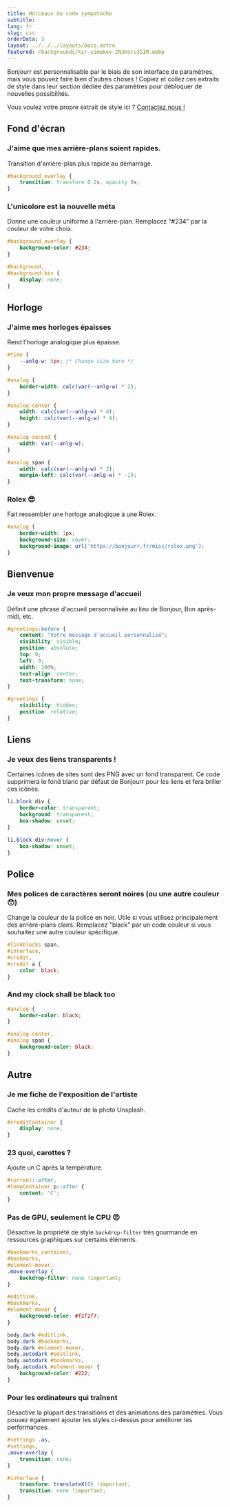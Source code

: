 ```yaml
---
title: Morceaux de code sympatoche
subtitle:
lang: fr
slug: css
orderData: 3
layout: ../../../layouts/Docs.astro
featured: /backgrounds/kir-simakov-ZN3Hsru3SIM.webp
---
```


Bonjourr est personnalisable par le biais de son interface de paramètres, mais vous pouvez faire bien d'autres choses ! Copiez et collez ces extraits de style dans leur section dédiée des paramètres pour débloquer de nouvelles possibilités.

Vous voulez votre propre extrait de style ici ? [Contactez nous !](/#further)

## Fond d'écran

### J'aime que mes arrière-plans soient rapides.

Transition d'arrière-plan plus rapide au démarrage.

```css
#background_overlay {
	transition: transform 0.2s, opacity 0s;
}
```

### L'unicolore est la nouvelle méta

Donne une couleur uniforme à l'arrière-plan. Remplacez "#234" par la couleur de votre choix.

```css
#background_overlay {
	background-color: #234;
}

#background,
#background-bis {
	display: none;
}
```

## Horloge

### J'aime mes horloges épaisses

Rend l'horloge analogique plus épaisse.

```css
#time {
	--anlg-w: 5px; /* Change size here */
}

#analog {
	border-width: calc(var(--anlg-w) * 2);
}

#analog-center {
	width: calc(var(--anlg-w) * 4);
	height: calc(var(--anlg-w) * 4);
}

#analog-second {
	width: var(--anlg-w);
}

#analog span {
	width: calc(var(--anlg-w) * 2);
	margin-left: calc(var(--anlg-w) * -1);
}
```

### Rolex 😎

Fait ressembler une horloge analogique à une Rolex.

```css
#analog {
	border-width: 1px;
	background-size: cover;
	background-image: url('https://bonjourr.fr/misc/rolex.png');
}
```

## Bienvenue

### Je veux mon propre message d'accueil

Définit une phrase d'accueil personnalisée au lieu de Bonjour, Bon après-midi, etc.

```css
#greetings:before {
	content: "Votre message d'accueil personnalisé";
	visibility: visible;
	position: absolute;
	top: 0;
	left: 0;
	width: 100%;
	text-align: center;
	text-transform: none;
}

#greetings {
	visibility: hidden;
	position: relative;
}
```

## Liens

### Je veux des liens transparents !

Certaines icônes de sites sont des PNG avec un fond transparent. Ce code supprimera le fond blanc par défaut de Bonjourr pour les liens et fera briller ces icônes.

```css
li.block div {
	border-color: transparent;
	background: transparent;
	box-shadow: unset;
}

li.block div:hover {
	box-shadow: unset;
}
```

## Police

### Mes polices de caractères seront noires (ou une autre couleur 😯)

Change la couleur de la police en noir. Utile si vous utilisez principalement des arrière-plans clairs. Remplacez "black" par un code couleur si vous souhaitez une autre couleur spécifique.

```css
#linkblocks span,
#interface,
#credit,
#credit a {
	color: black;
}
```

### And my clock shall be black too

```css
#analog {
	border-color: black;
}

#analog-center,
#analog span {
	background-color: black;
}
```

## Autre

### Je me fiche de l'exposition de l'artiste

Cache les crédits d'auteur de la photo Unsplash.

```css
#creditContainer {
	display: none;
}
```

### 23 quoi, carottes ?

Ajoute un C après la température.

```css
#current::after,
#tempContainer p::after {
	content: 'C';
}
```

### Pas de GPU, seulement le CPU 😠

Désactive la propriété de style `backdrop-filter` très gourmande en ressources graphiques sur certains éléments.

```css
#bookmarks_container,
#bookmarks,
#element-mover,
.move-overlay {
	backdrop-filter: none !important;
}

#editlink,
#bookmarks,
#element-mover {
	background-color: #f2f2f7;
}

body.dark #editlink,
body.dark #bookmarks,
body.dark #element-mover,
body.autodark #editlink,
body.autodark #bookmarks,
body.autodark #element-mover {
	background-color: #222;
}
```

### Pour les ordinateurs qui traînent

Désactive la plupart des transitions et des animations des paramètres. Vous pouvez également ajouter les styles ci-dessus pour améliorer les performances.

```css
#settings .as,
#settings,
.move-overlay {
	transition: none;
}

#interface {
	transform: translateX(0) !important;
	transition: none !important;
}
```

